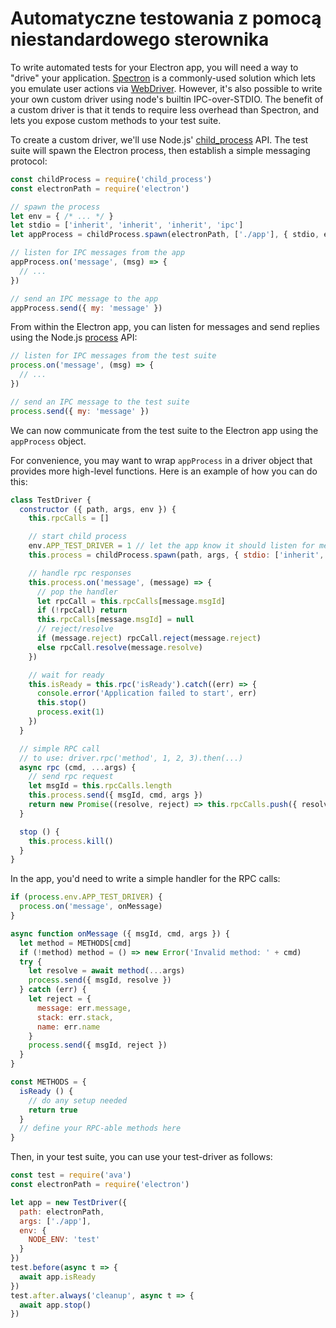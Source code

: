 # Automatyczne testowania z pomocą niestandardowego sterownika

To write automated tests for your Electron app, you will need a way to "drive" your application. [Spectron](https://electronjs.org/spectron) is a commonly-used solution which lets you emulate user actions via [WebDriver](http://webdriver.io/). However, it's also possible to write your own custom driver using node's builtin IPC-over-STDIO. The benefit of a custom driver is that it tends to require less overhead than Spectron, and lets you expose custom methods to your test suite.

To create a custom driver, we'll use Node.js' [child_process](https://nodejs.org/api/child_process.html) API. The test suite will spawn the Electron process, then establish a simple messaging protocol:

```js
const childProcess = require('child_process')
const electronPath = require('electron')

// spawn the process
let env = { /* ... */ }
let stdio = ['inherit', 'inherit', 'inherit', 'ipc']
let appProcess = childProcess.spawn(electronPath, ['./app'], { stdio, env })

// listen for IPC messages from the app
appProcess.on('message', (msg) => {
  // ...
})

// send an IPC message to the app
appProcess.send({ my: 'message' })
```

From within the Electron app, you can listen for messages and send replies using the Node.js [process](https://nodejs.org/api/process.html) API:

```js
// listen for IPC messages from the test suite
process.on('message', (msg) => {
  // ...
})

// send an IPC message to the test suite
process.send({ my: 'message' })
```

We can now communicate from the test suite to the Electron app using the `appProcess` object.

For convenience, you may want to wrap `appProcess` in a driver object that provides more high-level functions. Here is an example of how you can do this:

```js
class TestDriver {
  constructor ({ path, args, env }) {
    this.rpcCalls = []

    // start child process
    env.APP_TEST_DRIVER = 1 // let the app know it should listen for messages
    this.process = childProcess.spawn(path, args, { stdio: ['inherit', 'inherit', 'inherit', 'ipc'], env })

    // handle rpc responses
    this.process.on('message', (message) => {
      // pop the handler
      let rpcCall = this.rpcCalls[message.msgId]
      if (!rpcCall) return
      this.rpcCalls[message.msgId] = null
      // reject/resolve
      if (message.reject) rpcCall.reject(message.reject)
      else rpcCall.resolve(message.resolve)
    })

    // wait for ready
    this.isReady = this.rpc('isReady').catch((err) => {
      console.error('Application failed to start', err)
      this.stop()
      process.exit(1)
    })
  }

  // simple RPC call
  // to use: driver.rpc('method', 1, 2, 3).then(...)
  async rpc (cmd, ...args) {
    // send rpc request
    let msgId = this.rpcCalls.length
    this.process.send({ msgId, cmd, args })
    return new Promise((resolve, reject) => this.rpcCalls.push({ resolve, reject }))
  }

  stop () {
    this.process.kill()
  }
}
```

In the app, you'd need to write a simple handler for the RPC calls:

```js
if (process.env.APP_TEST_DRIVER) {
  process.on('message', onMessage)
}

async function onMessage ({ msgId, cmd, args }) {
  let method = METHODS[cmd]
  if (!method) method = () => new Error('Invalid method: ' + cmd)
  try {
    let resolve = await method(...args)
    process.send({ msgId, resolve })
  } catch (err) {
    let reject = {
      message: err.message,
      stack: err.stack,
      name: err.name
    }
    process.send({ msgId, reject })
  }
}

const METHODS = {
  isReady () {
    // do any setup needed
    return true
  }
  // define your RPC-able methods here
}
```

Then, in your test suite, you can use your test-driver as follows:

```js
const test = require('ava')
const electronPath = require('electron')

let app = new TestDriver({
  path: electronPath,
  args: ['./app'],
  env: {
    NODE_ENV: 'test'
  }
})
test.before(async t => {
  await app.isReady
})
test.after.always('cleanup', async t => {
  await app.stop()
})
```